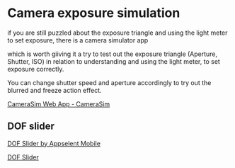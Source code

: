 # Camera exposure simulation

if you are still puzzled about the exposure triangle and using the light meter to set exposure, there is a camera simulator app 

which is worth giiving it a try to test out the exposure triangle (Aperture, Shutter, ISO) in relation to understanding and using the light meter, to set exposure correctly.

You can change shutter speed and aperture accordingly to try out the blurred and freeze action effect.

[CameraSim Web App - CameraSim](https://camerasim.com/camerasim-free-web-app/)

## DOF slider

[DOF Slider by Appselent Mobile](https://appadvice.com/app/dof-slider/654949121)

[‎DOF Slider](https://apps.apple.com/us/app/dof-slider/id654949121)